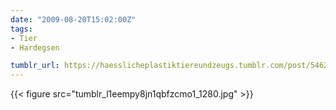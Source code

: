 ```yaml
---
date: "2009-08-20T15:02:00Z"
tags:
- Tier
- Hardegsen

tumblr_url: https://haesslicheplastiktiereundzeugs.tumblr.com/post/546287316
---
```

{{< figure src="tumblr_l1eempy8jn1qbfzcmo1_1280.jpg" >}}
